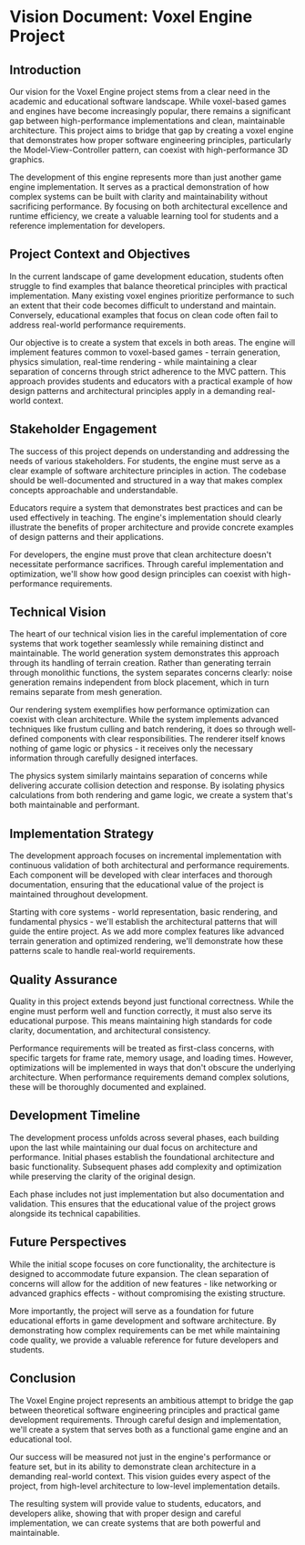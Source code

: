 # Vision Document: Voxel Engine Project

## Introduction

Our vision for the Voxel Engine project stems from a clear need in the academic and educational software landscape. While voxel-based games and engines have become increasingly popular, there remains a significant gap between high-performance implementations and clean, maintainable architecture. This project aims to bridge that gap by creating a voxel engine that demonstrates how proper software engineering principles, particularly the Model-View-Controller pattern, can coexist with high-performance 3D graphics.

The development of this engine represents more than just another game engine implementation. It serves as a practical demonstration of how complex systems can be built with clarity and maintainability without sacrificing performance. By focusing on both architectural excellence and runtime efficiency, we create a valuable learning tool for students and a reference implementation for developers.

## Project Context and Objectives

In the current landscape of game development education, students often struggle to find examples that balance theoretical principles with practical implementation. Many existing voxel engines prioritize performance to such an extent that their code becomes difficult to understand and maintain. Conversely, educational examples that focus on clean code often fail to address real-world performance requirements.

Our objective is to create a system that excels in both areas. The engine will implement features common to voxel-based games - terrain generation, physics simulation, real-time rendering - while maintaining a clear separation of concerns through strict adherence to the MVC pattern. This approach provides students and educators with a practical example of how design patterns and architectural principles apply in a demanding real-world context.

## Stakeholder Engagement

The success of this project depends on understanding and addressing the needs of various stakeholders. For students, the engine must serve as a clear example of software architecture principles in action. The codebase should be well-documented and structured in a way that makes complex concepts approachable and understandable.

Educators require a system that demonstrates best practices and can be used effectively in teaching. The engine's implementation should clearly illustrate the benefits of proper architecture and provide concrete examples of design patterns and their applications.

For developers, the engine must prove that clean architecture doesn't necessitate performance sacrifices. Through careful implementation and optimization, we'll show how good design principles can coexist with high-performance requirements.

## Technical Vision

The heart of our technical vision lies in the careful implementation of core systems that work together seamlessly while remaining distinct and maintainable. The world generation system demonstrates this approach through its handling of terrain creation. Rather than generating terrain through monolithic functions, the system separates concerns clearly: noise generation remains independent from block placement, which in turn remains separate from mesh generation.

Our rendering system exemplifies how performance optimization can coexist with clean architecture. While the system implements advanced techniques like frustum culling and batch rendering, it does so through well-defined components with clear responsibilities. The renderer itself knows nothing of game logic or physics - it receives only the necessary information through carefully designed interfaces.

The physics system similarly maintains separation of concerns while delivering accurate collision detection and response. By isolating physics calculations from both rendering and game logic, we create a system that's both maintainable and performant.

## Implementation Strategy

The development approach focuses on incremental implementation with continuous validation of both architectural and performance requirements. Each component will be developed with clear interfaces and thorough documentation, ensuring that the educational value of the project is maintained throughout development.

Starting with core systems - world representation, basic rendering, and fundamental physics - we'll establish the architectural patterns that will guide the entire project. As we add more complex features like advanced terrain generation and optimized rendering, we'll demonstrate how these patterns scale to handle real-world requirements.

## Quality Assurance

Quality in this project extends beyond just functional correctness. While the engine must perform well and function correctly, it must also serve its educational purpose. This means maintaining high standards for code clarity, documentation, and architectural consistency.

Performance requirements will be treated as first-class concerns, with specific targets for frame rate, memory usage, and loading times. However, optimizations will be implemented in ways that don't obscure the underlying architecture. When performance requirements demand complex solutions, these will be thoroughly documented and explained.

## Development Timeline

The development process unfolds across several phases, each building upon the last while maintaining our dual focus on architecture and performance. Initial phases establish the foundational architecture and basic functionality. Subsequent phases add complexity and optimization while preserving the clarity of the original design.

Each phase includes not just implementation but also documentation and validation. This ensures that the educational value of the project grows alongside its technical capabilities.

## Future Perspectives

While the initial scope focuses on core functionality, the architecture is designed to accommodate future expansion. The clean separation of concerns will allow for the addition of new features - like networking or advanced graphics effects - without compromising the existing structure.

More importantly, the project will serve as a foundation for future educational efforts in game development and software architecture. By demonstrating how complex requirements can be met while maintaining code quality, we provide a valuable reference for future developers and students.

## Conclusion

The Voxel Engine project represents an ambitious attempt to bridge the gap between theoretical software engineering principles and practical game development requirements. Through careful design and implementation, we'll create a system that serves both as a functional game engine and an educational tool.

Our success will be measured not just in the engine's performance or feature set, but in its ability to demonstrate clean architecture in a demanding real-world context. This vision guides every aspect of the project, from high-level architecture to low-level implementation details.

The resulting system will provide value to students, educators, and developers alike, showing that with proper design and careful implementation, we can create systems that are both powerful and maintainable.